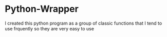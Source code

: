 # Python-Wrapper
 I created this python program as a group of classic functions that I tend to use frquently so they are very easy to use
